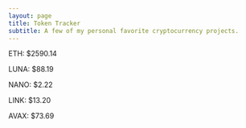 ```yaml
---
layout: page
title: Token Tracker
subtitle: A few of my personal favorite cryptocurrency projects.
---
```


<!--BEGINCRYPTOINPUT-->
ETH: $2590.14

LUNA: $88.19

NANO: $2.22

LINK: $13.20

AVAX: $73.69

<!--ENDCRYPTOINPUT-->
